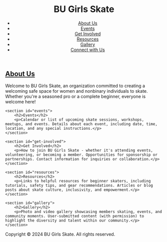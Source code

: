 <!DOCTYPE html>
<html lang="en">
<head>
    <meta charset="UTF-8">
    <meta name="viewport" content="width=device-width, initial-scale=1.0">
    <title>BU Girls Skate</title>
    <!-- Add links to your CSS framework or custom stylesheets here -->
    <link rel="stylesheet" href="styles.css">
</head>
<body>

<header>
    <h1>BU Girls Skate</h1>
    <nav>
        <ul>
            <li><a href="#about">About Us</a></li>
            <li><a href="#events">Events</a></li>
            <li><a href="#get-involved">Get Involved</a></li>
            <li><a href="#resources">Resources</a></li>
            <li><a href="#gallery">Gallery</a></li>
            <li><a href="https://instagram.com/bugirlsskate" target="_blank">Connect with Us</a></li>
        </ul>
    </nav>
</header>

<main>
    <section id="about">
        <h2><a href="https://instagram.com/bugirlsskate" target="_blank">About Us</a></h2>
        <p>Welcome to BU Girls Skate, an organization committed to creating a welcoming safe space for women and nonbinary individuals to skate. Whether you're a seasoned pro or a complete beginner, everyone is welcome here!</p>
    </section>

    <section id="events">
        <h2>Events</h2>
        <p>Calendar or list of upcoming skate sessions, workshops, meetups, and events. Details about each event, including date, time, location, and any special instructions.</p>
    </section>

    <section id="get-involved">
        <h2>Get Involved</h2>
        <p>How to join BU Girls Skate - whether it's attending events, volunteering, or becoming a member. Opportunities for sponsorship or partnerships. Contact information for inquiries or collaboration.</p>
    </section>

    <section id="resources">
        <h2>Resources</h2>
        <p>Links to helpful resources for beginner skaters, including tutorials, safety tips, and gear recommendations. Articles or blog posts about skate culture, inclusivity, and empowerment.</p>
    </section>

    <section id="gallery">
        <h2>Gallery</h2>
        <p>Photo and video gallery showcasing members skating, events, and community moments. User-submitted content (with permission) to highlight the diversity and talent within our community.</p>
    </section>
</main>

<footer>
    <p>Copyright &copy; 2024 BU Girls Skate. All rights reserved.</p>
</footer>

</body>
</html>
